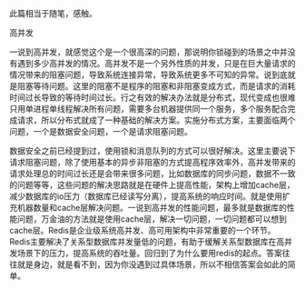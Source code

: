 此篇相当于随笔，感触。

高并发

一说到高并发，就感觉这个是一个很高深的问题，那说明你锁碰到的场景之中并没有遇到多少高并发的情况。高并发不是一个另外性质的并发，只是在巨大量请求的情况带来的阻塞问题，导致系统连接异常，导致系统更多不可知的异常。说到底就是阻塞等待问题。这里的阻塞不是程序的阻塞和非阻塞变成方式，而是请求的消耗时间过长导致的等待时间过长。行之有效的解决办法就是分布式，现代变成也很难只用单进程单线程解决所有问题，需要多台机器提供同一个服务，多个服务配合完成请求，所以分布式就成了一种基础的解决方案。实施分布式方案，主要面临两个问题，一个是数据安全问题，一个是请求阻塞问题。

数据安全之前已经提到过，使用锁和消息队列的方式可以很好解决。这里主要说下请求阻塞问题，除了使用基本的异步非阻塞的方式提高程序效率外，高并发带来的请求处理总的时间过长还是会带来很多问题，比如数据库的同步问题，数据不一致的问题等等，这些问题的解决思路就是在硬件上提高性能，架构上增加cache层，减少数据库的io压力（数据库已经读写分离），提高系统的响应时间。就是使用扩充机器数量和cache层解决问题。一说到高并发的性能问题，最多就是数据库的性能问题，万金油的方法就是使用cache层，解决一切问题，一切问题都可以想到cache层。Redis是企业级系统高并发、高可用架构中非常重要的一个环节。Redis主要解决了关系型数据库并发量低的问题，有助于缓解关系型数据库在高并发场景下的压力，提高系统的吞吐量。回归到了为什么要用redis的起点。答案往往就是身边，就是看不到，因为你没遇到过具体场景，所以不相信答案会如此的简单。
